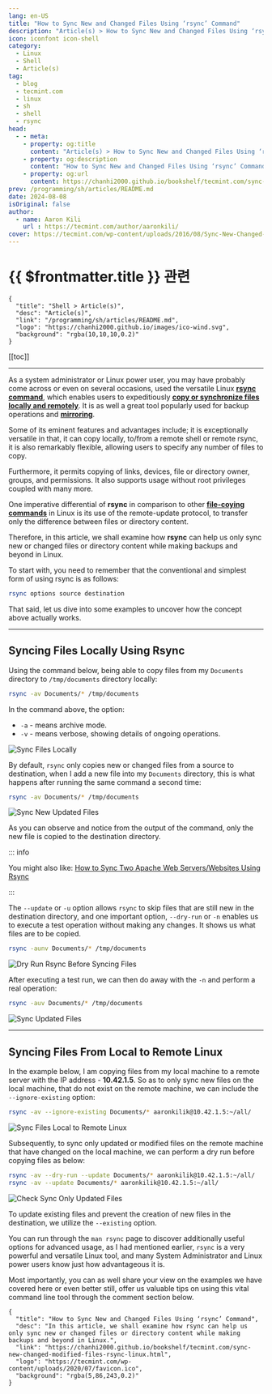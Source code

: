 ```yaml
---
lang: en-US
title: "How to Sync New and Changed Files Using ‘rsync’ Command"
description: "Article(s) > How to Sync New and Changed Files Using ‘rsync’ Command"
icon: iconfont icon-shell
category:
  - Linux
  - Shell
  - Article(s)
tag: 
  - blog
  - tecmint.com
  - linux
  - sh
  - shell
  - rsync
head:
  - - meta:
    - property: og:title
      content: "Article(s) > How to Sync New and Changed Files Using ‘rsync’ Command"
    - property: og:description
      content: "How to Sync New and Changed Files Using ‘rsync’ Command"
    - property: og:url
      content: https://chanhi2000.github.io/bookshelf/tecmint.com/sync-new-changed-modified-files-rsync-linux.html
prev: /programming/sh/articles/README.md
date: 2024-08-08
isOriginal: false
author:
  - name: Aaron Kili
    url : https://tecmint.com/author/aaronkili/
cover: https://tecmint.com/wp-content/uploads/2016/08/Sync-New-Changed-Files-Rsync.png
---
```


# {{ $frontmatter.title }} 관련

```component VPCard
{
  "title": "Shell > Article(s)",
  "desc": "Article(s)",
  "link": "/programming/sh/articles/README.md",
  "logo": "https://chanhi2000.github.io/images/ico-wind.svg",
  "background": "rgba(10,10,10,0.2)"
}
```

[[toc]]

---

<SiteInfo
  name="How to Sync New and Changed Files Using ‘rsync’ Command"
  desc="In this article, we shall examine how rsync can help us only sync new or changed files or directory content while making backups and beyond in Linux."
  url="https://tecmint.com/sync-new-changed-modified-files-rsync-linux"
  logo="https://tecmint.com/wp-content/uploads/2020/07/favicon.ico"
  preview="https://tecmint.com/wp-content/uploads/2016/08/Sync-New-Changed-Files-Rsync.png"/>

As a system administrator or Linux power user, you may have probably come across or even on several occasions, used the versatile Linux [**rsync command**](/tecmint.com/rsync-local-remote-file-synchronization-commands.md), which enables users to expeditiously [**copy or synchronize files locally and remotely**](/tecmint.com/scp-commands-examples.md). It is as well a great tool popularly used for backup operations and [**mirroring**](/tecmint.com/clone-linux-server.md).

Some of its eminent features and advantages include; it is exceptionally versatile in that, it can copy locally, to/from a remote shell or remote rsync, it is also remarkably flexible, allowing users to specify any number of files to copy.

Furthermore, it permits copying of links, devices, file or directory owner, groups, and permissions. It also supports usage without root privileges coupled with many more.

One imperative differential of **rsync** in comparison to other [**file-coying commands**](/tecmint.com/cp-command-examples.md) in Linux is its use of the remote-update protocol, to transfer only the difference between files or directory content.

Therefore, in this article, we shall examine how **rsync** can help us only sync new or changed files or directory content while making backups and beyond in Linux.

To start with, you need to remember that the conventional and simplest form of using rsync is as follows:

```sh
rsync options source destination 
```

That said, let us dive into some examples to uncover how the concept above actually works.

---

## Syncing Files Locally Using Rsync

Using the command below, being able to copy files from my <VPIcon icon="fas fa-folder-open"/>`Documents` directory to <VPIcon icon="fas fa-folder-open"/>`/tmp/documents` directory locally:

```sh
rsync -av Documents/* /tmp/documents
```

In the command above, the option:

- `-a` - means archive mode.
- `-v` - means verbose, showing details of ongoing operations.

![Sync Files Locally](https://tecmint.com/wp-content/uploads/2016/08/Sync-Files-Locally.png)

By default, `rsync` only copies new or changed files from a source to destination, when I add a new file into my <VPIcon icon="fas fa-folder-open"/>`Documents` directory, this is what happens after running the same command a second time:

```sh
rsync -av Documents/* /tmp/documents
```

![Sync New Updated Files](https://tecmint.com/wp-content/uploads/2016/08/Sync-New-Updated-Files.png)

As you can observe and notice from the output of the command, only the new file is copied to the destination directory.

::: info

You might also like: [How to Sync Two Apache Web Servers/Websites Using Rsync](/tecmint.com/sync-two-apache-websites-using-rsync.md)

:::

The `--update` or `-u` option allows `rsync` to skip files that are still new in the destination directory, and one important option, `--dry-run` or `-n` enables us to execute a test operation without making any changes. It shows us what files are to be copied.

```sh
rsync -aunv Documents/* /tmp/documents
```

![Dry Run Rsync Before Syncing Files](https://tecmint.com/wp-content/uploads/2016/08/Dry-Run-Rsync-Before-Syncing-Files.png)

After executing a test run, we can then do away with the `-n` and perform a real operation:

```sh
rsync -auv Documents/* /tmp/documents
```

![Sync Updated Files](https://tecmint.com/wp-content/uploads/2016/08/Sync-Updated-Files.png)

---

## Syncing Files From Local to Remote Linux

In the example below, I am copying files from my local machine to a remote server with the IP address - **10.42.1.5**. So as to only sync new files on the local machine, that do not exist on the remote machine, we can include the `--ignore-existing` option:

```sh
rsync -av --ignore-existing Documents/* aaronkilik@10.42.1.5:~/all/
```

![Sync Files Local to Remote Linux](https://tecmint.com/wp-content/uploads/2016/08/Sync-Files-Local-to-Remote-Linux.png)

Subsequently, to sync only updated or modified files on the remote machine that have changed on the local machine, we can perform a dry run before copying files as below:

```sh
rsync -av --dry-run --update Documents/* aaronkilik@10.42.1.5:~/all/
rsync -av --update Documents/* aaronkilik@10.42.1.5:~/all/
```

![Check Sync Only Updated Files](https://tecmint.com/wp-content/uploads/2016/08/Check-Sync-Only-Updated-Files.png)

To update existing files and prevent the creation of new files in the destination, we utilize the `--existing` option.

You can run through the `man rsync` page to discover additionally useful options for advanced usage, as I had mentioned earlier, `rsync` is a very powerful and versatile Linux tool, and many System Administrator and Linux power users know just how advantageous it is.

Most importantly, you can as well share your view on the examples we have covered here or even better still, offer us valuable tips on using this vital command line tool through the comment section below.

<!-- TODO: add ARTICLE CARD -->
```component VPCard
{
  "title": "How to Sync New and Changed Files Using ‘rsync’ Command",
  "desc": "In this article, we shall examine how rsync can help us only sync new or changed files or directory content while making backups and beyond in Linux.",
  "link": "https://chanhi2000.github.io/bookshelf/tecmint.com/sync-new-changed-modified-files-rsync-linux.html",
  "logo": "https://tecmint.com/wp-content/uploads/2020/07/favicon.ico",
  "background": "rgba(5,86,243,0.2)"
}
```


